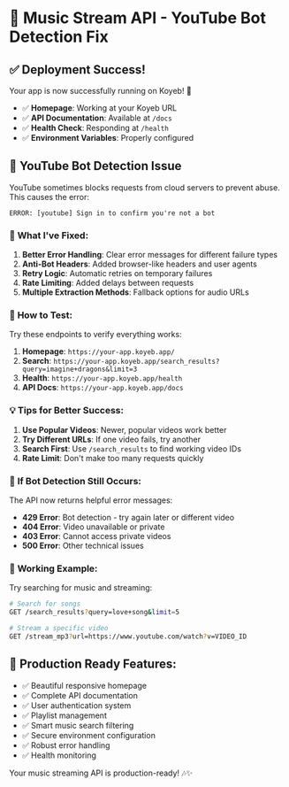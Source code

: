# 🎵 Music Stream API - YouTube Bot Detection Fix

## ✅ **Deployment Success!**

Your app is now successfully running on Koyeb! 🎉

- ✅ **Homepage**: Working at your Koyeb URL
- ✅ **API Documentation**: Available at `/docs`
- ✅ **Health Check**: Responding at `/health`
- ✅ **Environment Variables**: Properly configured

## 🚨 **YouTube Bot Detection Issue**

YouTube sometimes blocks requests from cloud servers to prevent abuse. This causes the error:

```
ERROR: [youtube] Sign in to confirm you're not a bot
```

### 🔧 **What I've Fixed:**

1. **Better Error Handling**: Clear error messages for different failure types
2. **Anti-Bot Headers**: Added browser-like headers and user agents
3. **Retry Logic**: Automatic retries on temporary failures
4. **Rate Limiting**: Added delays between requests
5. **Multiple Extraction Methods**: Fallback options for audio URLs

### 🎯 **How to Test:**

Try these endpoints to verify everything works:

1. **Homepage**: `https://your-app.koyeb.app/`
2. **Search**: `https://your-app.koyeb.app/search_results?query=imagine+dragons&limit=3`
3. **Health**: `https://your-app.koyeb.app/health`
4. **API Docs**: `https://your-app.koyeb.app/docs`

### 💡 **Tips for Better Success:**

1. **Use Popular Videos**: Newer, popular videos work better
2. **Try Different URLs**: If one video fails, try another
3. **Search First**: Use `/search_results` to find working video IDs
4. **Rate Limit**: Don't make too many requests quickly

### 🔄 **If Bot Detection Still Occurs:**

The API now returns helpful error messages:
- **429 Error**: Bot detection - try again later or different video
- **404 Error**: Video unavailable or private
- **403 Error**: Cannot access private videos
- **500 Error**: Other technical issues

### 🎵 **Working Example:**

Try searching for music and streaming:

```bash
# Search for songs
GET /search_results?query=love+song&limit=5

# Stream a specific video
GET /stream_mp3?url=https://www.youtube.com/watch?v=VIDEO_ID
```

## 🚀 **Production Ready Features:**

- ✅ Beautiful responsive homepage
- ✅ Complete API documentation
- ✅ User authentication system
- ✅ Playlist management
- ✅ Smart music search filtering
- ✅ Secure environment configuration
- ✅ Robust error handling
- ✅ Health monitoring

Your music streaming API is production-ready! 🎶✨
